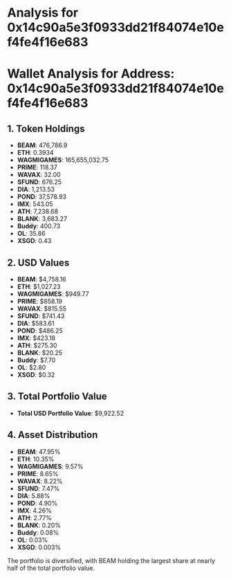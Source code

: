 # Analysis for 0x14c90a5e3f0933dd21f84074e10ef4fe4f16e683

# Wallet Analysis for Address: 0x14c90a5e3f0933dd21f84074e10ef4fe4f16e683

## 1. Token Holdings

- **BEAM**: 476,786.9
- **ETH**: 0.3934
- **WAGMIGAMES**: 165,655,032.75
- **PRIME**: 118.37
- **WAVAX**: 32.00
- **SFUND**: 676.25
- **DIA**: 1,213.53
- **POND**: 37,578.93
- **IMX**: 543.05
- **ATH**: 7,238.68
- **BLANK**: 3,683.27
- **Buddy**: 400.73
- **OL**: 35.86
- **XSGD**: 0.43

## 2. USD Values

- **BEAM**: $4,758.16
- **ETH**: $1,027.23
- **WAGMIGAMES**: $949.77
- **PRIME**: $858.19
- **WAVAX**: $815.55
- **SFUND**: $741.43
- **DIA**: $583.61
- **POND**: $486.25
- **IMX**: $423.18
- **ATH**: $275.30
- **BLANK**: $20.25
- **Buddy**: $7.70
- **OL**: $2.80
- **XSGD**: $0.32

## 3. Total Portfolio Value

- **Total USD Portfolio Value**: $9,922.52

## 4. Asset Distribution

- **BEAM**: 47.95%
- **ETH**: 10.35%
- **WAGMIGAMES**: 9.57%
- **PRIME**: 8.65%
- **WAVAX**: 8.22%
- **SFUND**: 7.47%
- **DIA**: 5.88%
- **POND**: 4.90%
- **IMX**: 4.26%
- **ATH**: 2.77%
- **BLANK**: 0.20%
- **Buddy**: 0.08%
- **OL**: 0.03%
- **XSGD**: 0.003%

The portfolio is diversified, with BEAM holding the largest share at nearly half of the total portfolio value.

